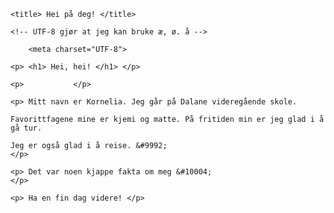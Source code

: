 

<html> 



<head>

	<title> Hei på deg!	</title>

	<!-- UTF-8 gjør at jeg kan bruke æ, ø. å -->

		<meta charset="UTF-8">

</head>

<body>

	<p> <h1> Hei, hei! </h1> </p>

	<p>           </p>

	<p> Mitt navn er Kornelia. Jeg går på Dalane videregående skole.

	Favorittfagene mine er kjemi og matte. På fritiden min er jeg glad i å gå tur. 

	Jeg er også glad i å reise. &#9992;
	</p>

    <p> Det var noen kjappe fakta om meg &#10004;
    </p>

    <p> Ha en fin dag videre! </p>

    

</body>

</html>
